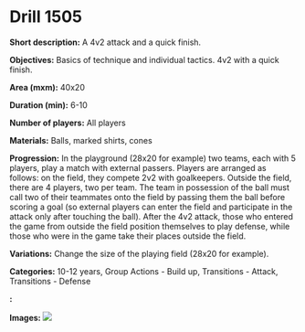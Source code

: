 # Drill 1505

**Short description:**
A 4v2 attack and a quick finish.

**Objectives:**
Basics of technique and individual tactics. 4v2 with a quick finish.

**Area (mxm):**
40x20

**Duration (min):**
6-10

**Number of players:**
All players

**Materials:**
Balls, marked shirts, cones

**Progression:**
In the playground (28x20 for example) two teams, each with 5 players, play a match with external passers. Players are arranged as follows: on the field, they compete 2v2 with goalkeepers. Outside the field, there are 4 players, two per team. The team in possession of the ball must call two of their teammates onto the field by passing them the ball before scoring a goal (so external players can enter the field and participate in the attack only after touching the ball). After the 4v2 attack, those who entered the game from outside the field position themselves to play defense, while those who were in the game take their places outside the field.

**Variations:**
Change the size of the playing field (28x20 for example).

**Categories:**
10-12 years, Group Actions - Build up, Transitions - Attack, Transitions - Defense

**:**


**Images:**
![](https://www.coachingfutsal.com/\images\6c60a047-64af-41f0-be86-57d6170298a1_297.png)

